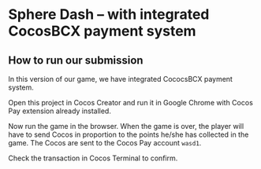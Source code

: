 # Sphere Dash – with integrated CocosBCX payment system
## How to run our submission
In this version of our game, we have integrated CococsBCX payment system.

Open this project in Cocos Creator and run it in Google Chrome with Cocos Pay extension already installed.

Now run the game in the browser. When the game is over, the player will have to send Cocos in proportion to the points he/she has collected in the game. The Cocos are sent to the Cocos Pay account `wasd1`. 

Check the transaction in Cocos Terminal to confirm.
